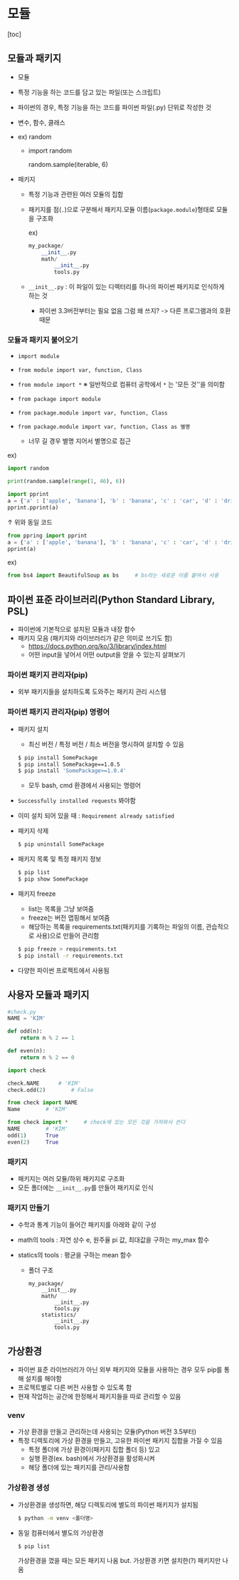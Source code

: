 # 모듈

[toc]

## 모듈과 패키지

-  모듈
  
  - 특정 기능을 하는 코드를 담고 있는 파일(또는 스크립트)
  
  - 파이썬의 경우, 특정 기능을 하는 코드를 파이썬 파일(.py) 단위로 작성한 것
  
  - 변수, 함수, 클래스
  
  - ex) random
  
    - import random
  
      random.sample(iterable, 6)
  
- 패키지
  - 특정 기능과 관련된 여러 모듈의 집합

  - 패키지를 점(`.`)으로 구분해서 패키지.모듈 이름(`package.module`)형태로 모듈을 구조화

    ex)

    ```python
    my_package/
        __init__.py
        math/
            __init__.py
            tools.py
    ```

  - `__init__.py` : 이 파일이 있는 디렉터리를 하나의 파이썬 패키지로 인식하게 하는 것

    - 파이썬 3.3버전부터는 필요 없음
      그럼 왜 쓰지? -> 다른 프로그램과의 호환 때문



### 모듈과 패키지 불어오기

- `import module`
- `from module import var, function, Class`
- `from module import *`
  ※ 일반적으로 컴퓨터 공학에서  `*` 는 '모든 것''을 의미함



- `from package import module`
- `from package.module import var, function, Class`
- `from package.module import var, function, Class as 별명`
  - 너무 길 경우 별명 지어서 별명으로 접근


ex)

```python
import random

print(random.sample(range(1, 46), 6))
```

```python
import pprint
a = {'a' : ['apple', 'banana'], 'b' : 'banana', 'c' : 'car', 'd' : 'drive', 'e' : ['error', 'eat']}
pprint.pprint(a)
```

↑ 위와 동일 코드

```python
from ppring import pprint
a = {'a' : ['apple', 'banana'], 'b' : 'banana', 'c' : 'car', 'd' : 'drive', 'e' : ['error', 'eat']}
pprint(a)
```

ex)

```python
from bs4 import BeautifulSoup as bs		# bs라는 새로운 이름 붙여서 사용
```





## 파이썬 표준 라이브러리(Python Standard Library, PSL)

- 파이썬에 기본적으로 설치된 모듈과 내장 함수
- 패키지 모음 (패키지와 라이브러리가 같은 의미로 쓰기도 함)
  - https://docs.python.org/ko/3/library/index.html
  - 어떤 input을 넣어서 어떤 output을 얻을 수 있는지 살펴보기



### 파이썬 패키지 관리자(pip)

- 외부 패키지들을 설치하도록 도와주는 패키지 관리 시스템



### 파이썬 패키지 관리자(pip) 명령어

- 패키지 설치

  - 최신 버전 / 특정 버전 / 최소 버전을 명시하여 설치할 수 있음

  ```bash
  $ pip install SomePackage
  $ pip install SomePackage==1.0.5
  $ pip install 'SomePackage>=1.0.4'
  ```

  - 모두 bash, cmd 환경에서 사용되는 명령어

- `Successfully installed requests` 봐야함

- 이미 설치 되어 있을 때 :  `Requirement already satisfied`

- 패키지 삭제

  ```bash
  $ pip uninstall SomePackage
  ```

- 패키지 목록 및 특정 패키지 정보

  ```bash
  $ pip list
  $ pip show SomePackage
  ```

- 패키지 freeze

  - list는 목록을 그냥 보여줌
  - freeze는 버전 맵핑해서 보여줌
  - 해당하는 목록을 requirements.txt(패키지를 기록하는 파일의 이름, 관습적으로 사용)으로 만들어 관리함

  ```bash
  $ pip freeze > requirements.txt
  $ pip install -r requirements.txt
  ```

- 다양한 파이썬 프로젝트에서 사용됨



## 사용자 모듈과 패키지

```python
#check.py
NAME = 'KIM'

def odd(n):
    return n % 2 == 1

def even(n):
    return n % 2 == 0
```

```python
import check

check.NAME		# 'KIM'
check.odd(2)		# False
```

```python
from check import NAME
Name		# 'KIM'
```

```python
from check import *		# check에 있는 모든 것을 가져와서 쓴다
NAME		# 'KIM'
odd(1)		True
even(2)		True
```



### 패키지

- 패키지는 여러 모듈/하위 패키지로 구조화
- 모든 폴더에는 `__init__.py`를 만들어 패키지로 인식



### 패키지 만들기

- 수학과 통계 기능이 들어간 패키지를 아래와 같이 구성

- math의 tools : 자연 상수 e, 원주율 pi 값, 최대값을 구하는 my_max 함수

- statics의 tools : 평균을 구하는 mean 함수

  - 폴더 구조

    ```
    my_package/
    	__init__.py
    	math/
    		__init__.py
    		tools.py
    	statistics/
    		__init__.py
    		tools.py
    ```

    



## 가상환경

- 파이썬 표준 라이브러리가 아닌 외부 패키지와 모듈을 사용하는 경우 모두 pip를 통해 설치를 해야함
- 프로젝트별로 다른 버전 사용할 수 있도록 함
- 현재 작업하는 공간에 한정해서 패키지들을 따로 관리할 수 있음

### venv

- 가상 환경을 만들고 관리하는데 사용되는 모듈(Python 버전 3.5부터)
- 특정 디렉토리에 가상 환경을 만들고, 고유한 파이썬 패키지 집합을 가질 수 있음
  - 특정 폴더에 가상 환경이(패키지 집합 폴더 등) 있고
  - 실행 환경(ex. bash)에서 가상환경을 활성화시켜
  - 해당 폴더에 있는 패키지를 관리/사용함




### 가상환경 생성

- 가상환경을 생성하면, 해당 디렉토리에 별도의 파이썬 패키지가 설치됨

  ```bash
  $ python -m venv <폴더명>
  ```

- 동일 컴퓨터에서 별도의 가상환경

  ```bash
  $ pip list
  ```

  가상환경을 껐을 때는 모든 패키지 나옴
  but. 가상환경 키면 설치한(?) 패키지만 나옴

